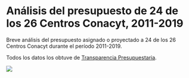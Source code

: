 # Análisis del presupuesto de 24 de los 26 Centros Conacyt, 2011-2019

Breve análisis del presupuesto asignado o proyectado a 24 de los 26 Centros Conacyt durante el período 2011-2019.

Todos los datos los obtuve de [Transparencia Presupuestaria](https://www.transparenciapresupuestaria.gob.mx/es/PTP/datos_presupuestarios_abiertos).


![](http://segasi.com.mx/github/cambio_porcetual_prespuesto_centros_conacyt_2015_2019.png)
